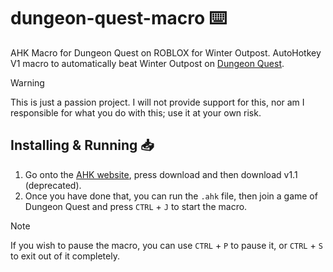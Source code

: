 # dungeon-quest-macro ⌨️
AHK Macro for Dungeon Quest on ROBLOX for Winter Outpost.
AutoHotkey V1 macro to automatically beat Winter Outpost on [Dungeon Quest](https://www.roblox.com/games/2414851778/EVENT-Dungeon-Quest).

> [!WARNING]
> This is just a passion project. I will not provide support for this, nor am I responsible for what you do with this; use it at your own risk.

## Installing & Running 📥
1. Go onto the [AHK website](https://www.autohotkey.com/), press download and then download v1.1 (deprecated).
2. Once you have done that, you can run the `.ahk` file, then join a game of Dungeon Quest and press `CTRL` + `J` to start the macro.

> [!NOTE]
> If you wish to pause the macro, you can use `CTRL` + `P` to pause it, or `CTRL` + `S` to exit out of it completely.
